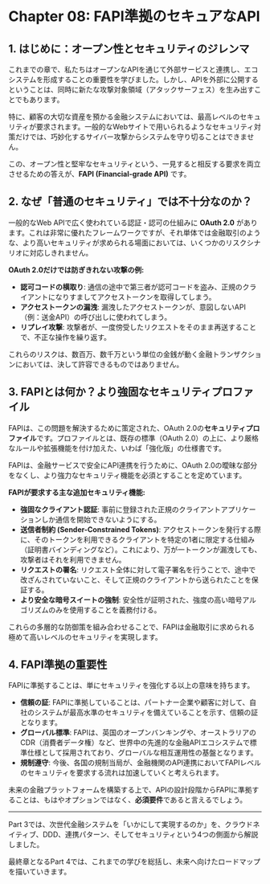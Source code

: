 # Chapter 08: FAPI準拠のセキュアなAPI

## 1. はじめに：オープン性とセキュリティのジレンマ

これまでの章で、私たちはオープンなAPIを通じて外部サービスと連携し、エコシステムを形成することの重要性を学びました。しかし、APIを外部に公開するということは、同時に新たな攻撃対象領域（アタックサーフェス）を生み出すことでもあります。

特に、顧客の大切な資産を預かる金融システムにおいては、最高レベルのセキュリティが要求されます。一般的なWebサイトで用いられるようなセキュリティ対策だけでは、巧妙化するサイバー攻撃からシステムを守り切ることはできません。

この、オープン性と堅牢なセキュリティという、一見すると相反する要求を両立させるための答えが、**FAPI (Financial-grade API)** です。

## 2. なぜ「普通のセキュリティ」では不十分なのか？

一般的なWeb APIで広く使われている認証・認可の仕組みに **OAuth 2.0** があります。これは非常に優れたフレームワークですが、それ単体では金融取引のような、より高いセキュリティが求められる場面においては、いくつかのリスクシナリオに対応しきれません。

**OAuth 2.0だけでは防ぎきれない攻撃の例:**
-   **認可コードの横取り**: 通信の途中で第三者が認可コードを盗み、正規のクライアントになりすましてアクセストークンを取得してしまう。
-   **アクセストークンの漏洩**: 漏洩したアクセストークンが、意図しないAPI（例：送金API）の呼び出しに使われてしまう。
-   **リプレイ攻撃**: 攻撃者が、一度傍受したリクエストをそのまま再送することで、不正な操作を繰り返す。

これらのリスクは、数百万、数千万という単位の金銭が動く金融トランザクションにおいては、決して許容できるものではありません。

## 3. FAPIとは何か？より強固なセキュリティプロファイル

FAPIは、この問題を解決するために策定された、OAuth 2.0の**セキュリティプロファイル**です。プロファイルとは、既存の標準（OAuth 2.0）の上に、より厳格なルールや拡張機能を付け加えた、いわば「強化版」の仕様書です。

FAPIは、金融サービスで安全にAPI連携を行うために、OAuth 2.0の曖昧な部分をなくし、より強力なセキュリティ機能を必須とすることを定めています。

**FAPIが要求する主な追加セキュリティ機能:**
-   **強固なクライアント認証**: 事前に登録された正規のクライアントアプリケーションしか通信を開始できないようにする。
-   **送信者制約 (Sender-Constrained Tokens)**: アクセストークンを発行する際に、そのトークンを利用できるクライアントを特定の1者に限定する仕組み（証明書バインディングなど）。これにより、万が一トークンが漏洩しても、攻撃者はそれを利用できません。
-   **リクエストの署名**: リクエスト全体に対して電子署名を行うことで、途中で改ざんされていないこと、そして正規のクライアントから送られたことを保証する。
-   **より安全な暗号スイートの強制**: 安全性が証明された、強度の高い暗号アルゴリズムのみを使用することを義務付ける。

これらの多層的な防御策を組み合わせることで、FAPIは金融取引に求められる極めて高いレベルのセキュリティを実現します。

## 4. FAPI準拠の重要性

FAPIに準拠することは、単にセキュリティを強化する以上の意味を持ちます。

-   **信頼の証**: FAPIに準拠していることは、パートナー企業や顧客に対して、自社のシステムが最高水準のセキュリティを備えていることを示す、信頼の証となります。
-   **グローバル標準**: FAPIは、英国のオープンバンキングや、オーストラリアのCDR（消費者データ権）など、世界中の先進的な金融APIエコシステムで標準仕様として採用されており、グローバルな相互運用性の基盤となります。
-   **規制遵守**: 今後、各国の規制当局が、金融機関のAPI連携においてFAPIレベルのセキュリティを要求する流れは加速していくと考えられます。

未来の金融プラットフォームを構築する上で、APIの設計段階からFAPIに準拠することは、もはやオプションではなく、**必須要件**であると言えるでしょう。

---
Part 3では、次世代金融システムを「いかにして実現するのか」を、クラウドネイティブ、DDD、連携パターン、そしてセキュリティという4つの側面から解説しました。

最終章となるPart 4では、これまでの学びを総括し、未来へ向けたロードマップを描いていきます。 